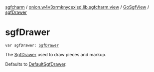 [sgfcharm](../../index.md) / [onion.w4v3xrmknycexlsd.lib.sgfcharm.view](../index.md) / [GoSgfView](index.md) / [sgfDrawer](./sgf-drawer.md)

# sgfDrawer

`var sgfDrawer: `[`SgfDrawer`](../-sgf-drawer/index.md)

The [SgfDrawer](../-sgf-drawer/index.md) used to draw pieces and markup.

Defaults to [DefaultSgfDrawer](../-default-sgf-drawer/index.md).


